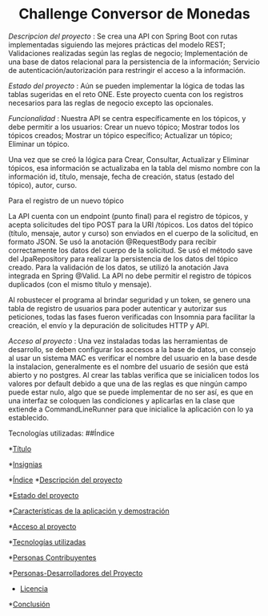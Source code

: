<h1 align="center"> Challenge Conversor de Monedas </h1>

<em> Descripcion del proyecto </em>:
Se crea una API con Spring Boot con rutas implementadas siguiendo las mejores prácticas del modelo REST;
Validaciones realizadas según las reglas de negocio;
Implementación de una base de datos relacional para la persistencia de la información;
Servicio de autenticación/autorización para restringir el acceso a la información.

<em> Estado del proyecto </em>:
Aún se pueden implementar la lógica de todas las tablas sugeridas en el reto ONE. Este proyecto
cuenta con los registros necesarios para las reglas de negocio excepto las opcionales.

<em> Funcionalidad </em>: 
Nuestra API se centra específicamente en los tópicos, y debe permitir a los usuarios:
Crear un nuevo tópico;
Mostrar todos los tópicos creados;
Mostrar un tópico específico;
Actualizar un tópico;
Eliminar un tópico.

Una vez que se creó la lógica para Crear, Consultar, Actualizar y Eliminar tópicos, esa información se actualizaba en la tabla del mismo nombre con la información id, título, mensaje, fecha de creación, status (estado del tópico), autor, curso.

Para el registro de un nuevo tópico

La API cuenta con un endpoint (punto final) para el registro de tópicos, y acepta solicitudes del tipo POST para la URI /tópicos.
Los datos del tópico (título, mensaje, autor y curso) son enviados en el cuerpo de la solicitud, en formato JSON.
Se usó la anotación @RequestBody para recibir correctamente los datos del cuerpo de la solicitud.
Se usó el método save del JpaRepository para realizar la persistencia de los datos del tópico creado.
Para la validación de los datos, se utilizó la anotación Java integrada en Spring @Valid.
La API no debe permitir el registro de tópicos duplicados (con el mismo título y mensaje).


Al robustecer el programa al brindar seguridad y un token, se genero una tabla de registro de usuarios para poder autenticar y autorizar 
sus peticiones, todas las fases fueron verificadas con Insomnia para facilitar la creación, el envío y la depuración de solicitudes HTTP y API.


<em> Acceso al proyecto </em>: 
Una vez instaladas todas las herramientas de desarrollo, se deben configurar los accesos a la base de datos, un consejo al usar un sistema MAC es verificar el nombre del usuario en la base desde la instalacion, generalmente es el nombre del usuario de sesión que está abierto y no postgres.
Al crear las tablas verifica que se inicialicen todos los valores por default debido a que una de las reglas es que ningún campo puede estar nulo, algo que se puede implementar de no ser así, es que en una interfaz se coloquen las condiciones y aplicarlas en la clase que extiende a CommandLineRunner para que inicialice la aplicación con lo ya establecido.


Tecnologías utilizadas:
##Índice

*[Título](#Título)

*[Insignias](#insignias)

*[Índice](#índice)
*[Descripción del proyecto](#descripción-del-proyecto)

*[Estado del proyecto](#Estado-del-proyecto)

*[Características de la aplicación y demostración](#Características-de-la-aplicación-y-demostración)

*[Acceso al proyecto](#acceso-proyecto)

*[Tecnologías utilizadas](#tecnologías-utilizadas)

*[Personas Contribuyentes](#personas-contribuyentes)

*[Personas-Desarrolladores del Proyecto](#personas-desarrolladores)

* [Licencia](#licencia)

*[Conclusión](#conclusión)

